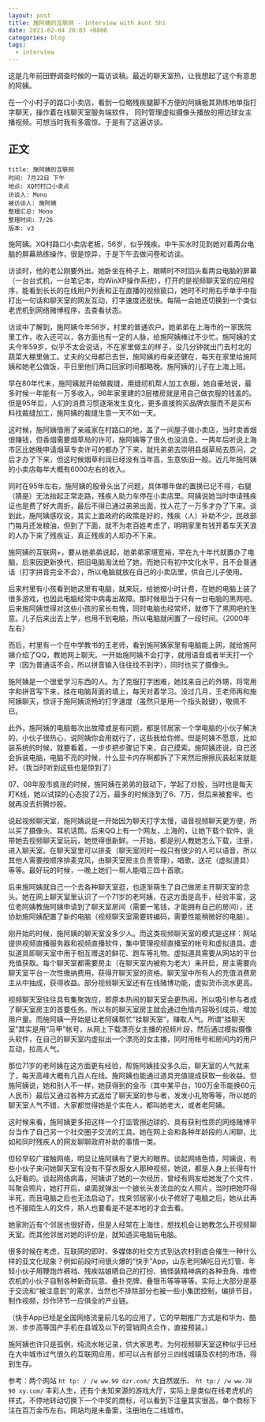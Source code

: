 ```yaml
---
layout: post
title: 施阿姨的互联网 - Interview with Aunt Shi
date: 2021-02-04 20:03 +0800
categories: blog
tags:
  - interview
---
```


这是几年前田野调查时候的一篇访谈稿。最近的聊天室热，让我想起了这个有意思的阿姨。

在一个小村子的路口小卖店，看到一位略残疾腿脚不方便的阿姨极其熟练地单指打字聊天，操作着在线聊天室服务端软件，
同时管理虚拟摄像头播放的擦边球女主播视频。可想当时我有多震惊。于是有了这遍访谈。

## 正文

```
title: 施阿姨的互联网
时间: 7月22日 下午
地点: XQ村村口小卖点
访谈人: Mono
被访谈人: 施阿姨
整理汇总: Mono
整理时间: 7/26
版本: v3
```

施阿姨。XQ村路口小卖店老板，56岁，似乎残疾。中午买水时见到她对着两台电脑的屏幕熟练操作，很是惊异，于是下午去做问卷和访谈。

访谈时，他的老公刚要外出。她卧坐在椅子上，眼睛时不时回头看两台电脑的屏幕（一台台式机，一台笔记本，均WinXP操作系统），打开的是视频聊天室的应用程序，能看到长长的在线用户列表和正在直播的视频窗口，她时不时用右手单手中指打出一句话和聊天室的网友互动，打字速度还挺快。每隔一会她还切换到一个类似老虎机到网络赌博程序，去查看状态。

访谈中了解到，施阿姨今年56岁，村里的普通农户。她弟弟在上海市的一家医院里工作，收入还可以，各方面也有一定的人脉，给施阿姨棒过不少忙。施阿姨的丈夫今年59岁，似乎不太会说话，不在家里做主的样子，没几分钟就出门去村北的蔬菜大棚里做工。丈夫的父母都已去世，施阿姨的母亲还健在，每天在家里给施阿姨和她老公做饭，平日里他们两口回家时间都略晚。施阿姨的儿子在上海上班。

早在80年代末，施阿姨就开始做裁缝，用缝纫机帮人加工衣服，她自豪地说，最多时候一年能有一万多收入，96年家里建的3层楼房就是用自己做衣服的钱盖的。但是95年后，人们的消费习惯逐渐发生变化，更多直接购买品牌衣服而不是买布料找裁缝加工，施阿姨的裁缝生意一天不如一天。

这时候，施阿姨借用了亲戚家在村路口的地，盖了一间屋子做小卖店，当时卖香烟很赚钱，但香烟需要烟草局的许可，施阿姨等了很久也没消息，一两年后听说上海市区比她晚申请烟草专卖许可的都办了下来，就托弟弟去崇明县烟草局去质问，之后才办了下来，但这时候烟草利润已经没有当年高，生意依旧一般。近几年施阿姨的小卖店每年大概有6000左右的收入。

同时在95年左右，施阿姨的股骨头出了问题，具体哪年做的置换已记不得，右腿（猜是）无法抬起正常走路，残疾人助力车停在小卖店里。阿姨说她当时申请残疾证也是费了好大周折，最后不得已通过弟弟出面，找人花了一万多才办了下来。谈到此，施阿姨感叹说，其实上面政府的政策是好的，残疾（人）补助不少，民政部门每月还发粮油，但到了下面，就不为老百姓考虑了，明明家里有钱开着车天天浪的人办下来了残疾证，真正残疾的人却办不下来。

施阿姨的互联网+，要从她弟弟说起，她弟弟家境宽裕，早在九十年代就置办了电脑，后来因更新换代，把旧电脑淘汰给了她，而她只有初中文化水平，且不会普通话（打字拼音完全不会），所以电脑就放在自己的小卖店里，供自己儿子使用。

后来村里有小孩看到她这里有电脑，就来玩，给她按小时计费，在她的电脑上装了很多游戏，也因此电脑经常中病毒出故障。那时候相当于只有一台电脑的黑网吧。后来施阿姨觉得对这些小孩的家长有愧，同时电脑也经常坏，就停下了黑网吧的生意。儿子后来出去上学，也用不到电脑，所以电脑就闲置了一段时间。（2000年左右）

而后，村里有一个在中学教书的王老师，看到施阿姨家里有电脑能上网，就给施阿姨介绍了QQ，教她网上聊天。一开始施阿姨不会打字，就用语音或者半天打一个字（因为普通话不会，所以拼音输入往往找不到字），同时也买了摄像头。

施阿姨是一个很爱学习东西的人。为了克服打字困难，她找来自己的外甥，将常用字和拼音写下来，挂在电脑背面的墙上，每天对着学习。没过几月，王老师再和施阿姨聊天，惊讶于施阿姨流畅的打字速度（虽然只是用一个指头敲键），敬佩不已。

此外，施阿姨的电脑每次出故障或是有问题，都是邻居家一个学电脑的小伙子解决的，小伙子很热心，说阿姨你会用就行了，这些我给你修。但是阿姨不愿意，比如装系统的时候，就要看着，一步步把步骤记下来，自己摸索。施阿姨还说，自己还会拆装电脑，电脑不亮的时候，什么显卡内存啊都拆了下来然后擦擦灰装起来就能好。（我当时听到这些也是惊到了）

07、08年股市疯涨的时候，施阿姨在弟弟的鼓动下，学起了炒股，当时也是每天盯K线，她以试探的心态投了2万，最多的时候涨到了6、7万，但后来被套牢。也就再没去折腾炒股。

说起视频聊天室，施阿姨说是一开始因为聊天打字太慢，语音视频聊天更方便，所以买了摄像头、耳机话筒。后来QQ上有一个网友，上海的，让她下载个软件，说带她去视频聊天室玩玩，她觉得很新鲜。一开始，都是别人教她怎么下载，注册，进入聊天室。在聊天室里可以排麦（聊天室同时一般只有很少的人可以语音，所以其他人需要按顺序排麦克风，由聊天室房主负责管理），唱歌，送花（虚拟道具）等等。最好玩的时候，一晚上她们一帮人能唱三四十首歌。

后来施阿姨就自己一个去各种聊天室逛，也逐渐萌生了自己做房主开聊天室的念头。她在网上聊天室里认识了一个71岁的老阿姨，在这方面是高手，经验丰富，这位老阿姨教施阿姨申请到了聊天室房间（需要一笔钱，才能拥有自己的房间），还协助施阿姨配置了新的电脑（视频聊天室需要转编码，需要性能稍微好的电脑）。

刚开始的时候，施阿姨的聊天室没多少人。而这类视频聊天室的模式是这样：网站提供视频直播服务器和视频直播软件，集中管理视频直播室的帐号和虚拟道具。虚拟道具即聊天室中用于相互赠送的鲜花、跑车等礼物。虚拟道具需要从网站的平台充值获取。每个聊天室都需要房主（在聊天室内被称为老大）来开启，房主需要向聊天室平台一次性缴纳费用，获得开聊天室的资格。聊天室中所有人的充值消费房主从中抽成，获得收益。部分视频聊天室还有在线赌博功能，虚拟货币流水更高。

视频聊天室往往具有集聚效应，即原本热闹的聊天室会更热闹。所以吸引参与者成了聊天室房主的首要任务。所以有的聊天室房主就会通过色情内容吸引成员，增加用户量。而施阿姨一开始是让老阿姨帮忙“挂聊天室”，赚取人气。所谓“挂聊天室”其实是用“马甲”帐号，从网上下载漂亮女主播的视频片段，然后通过模拟摄像头软件，在自己的聊天室内虚拟出一个漂亮的女主播，同时用帐号和房间内的用户互动，拉高人气。

那位71岁的老阿姨在这方面更有经验，帮施阿姨挂没多久后，聊天室的人气就来了，每天高峰大概有几百人在线。施阿姨也能通过道具充值提成获取一些收益。但施阿姨说，她和别人不一样，她获得到的金币（其中某平台，100万金币能换60元人民币）最后又通过各种方式返给了聊天室的参与者，发发小礼物等等，所以她的聊天室人气不错，大家都觉得她是个实在人，都叫她老大，或者老阿姨。

这时候来看，施阿姨更多把这样一个打监管擦边球的、具有获利性质的网络赌博平台当作了自己另一个社交圈子交流的工具。她在网上会和各种年龄段的人闲聊，比如和同时残疾人的网友聊聊政府补助的事情一类。

但较早较广接触网络，明显让施阿姨有了更大的眼界。谈起网络色情，阿姨说，有些小伙子来问她聊天室有没有不穿衣服女人那种视频，她说，都是人身上长得有什么好看的。谈起网络病毒，阿姨讲了她的一次经历，曾经有网友给她发了个文件，叫聚会照片，她打开后，桌面就弹出一个披长头发流血的女人照片，当时把她吓得半死，而且电脑之后也无法启动了。找来邻居家小伙子修好了电脑之后，她从此再也不接陌生人的文件，熟人也要看是不是本地的才会去看。

她家附近有个邻居也很好奇，但是人经常在上海住，想找机会让她教怎么开视频聊天室。而其他邻居对她的评价是，就知道买电脑玩电脑。

很多时候在考虑，互联网的即时、多媒体的社交方式到达农村到底会催生一种什么样的亚文化现象？例如前段时间很火爆的“快手”App，山东老阿姨吃日光灯管、年轻小伙子用鞭炮炸裤裆、残疾姑娘晒自己的打扮、搞怪装精神病的各种丑角、维修农机的小伙子自制各种新奇玩意、叠扑克牌、叠银币等等等等。实际上大部分是基于交流和“被注意到”的需求，当然也不排除部分也被一些小集团控制，编排节目，制作视频，炒作环节一应俱全的产业链。

（快手App已经是全国网络流量前几名的应用了，它的早期推广方式是和华为、酷派、步步高等国产手机在县城及以下的营销网点合作，直接预装。）

施阿姨也许只是孤例，纯流水帐记录，供大家思考。为何视频聊天室这种似乎已经在大中城市过气很久的互联网应用，却可以占有部分三四线城镇及农村的市场，得到生存。

参考：两个网站 `ht tp: / /w ww.99 dzr.com/` 大自然娱乐、 `ht tp:/ /w ww.78 90 xy.com/` 丰彩人生，还有个未知来源的游戏大厅，实际上是类似在线老虎机的样式，不停地转动切换下一个中奖的商标，可以看到下注量其实很高，单个商标下注在百万金币左右。网站均是未备案，注册地在二线城市。
